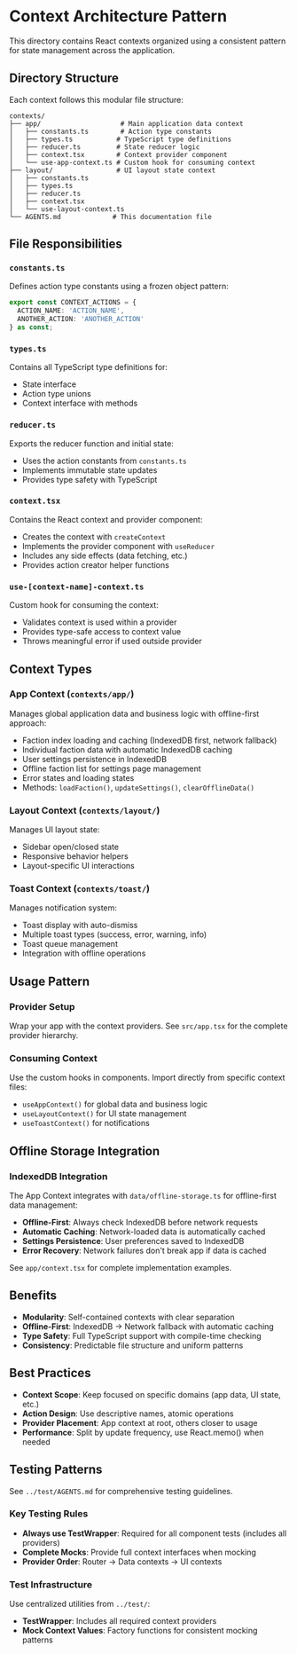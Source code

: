 # Context Architecture Pattern

This directory contains React contexts organized using a consistent pattern for state management across the application.

## Directory Structure

Each context follows this modular file structure:

```
contexts/
├── app/                    # Main application data context
│   ├── constants.ts        # Action type constants
│   ├── types.ts           # TypeScript type definitions
│   ├── reducer.ts         # State reducer logic
│   ├── context.tsx        # Context provider component
│   └── use-app-context.ts # Custom hook for consuming context
├── layout/                # UI layout state context
│   ├── constants.ts
│   ├── types.ts
│   ├── reducer.ts
│   ├── context.tsx
│   └── use-layout-context.ts
└── AGENTS.md             # This documentation file
```

## File Responsibilities

### `constants.ts`
Defines action type constants using a frozen object pattern:
```typescript
export const CONTEXT_ACTIONS = {
  ACTION_NAME: 'ACTION_NAME',
  ANOTHER_ACTION: 'ANOTHER_ACTION'
} as const;
```

### `types.ts`
Contains all TypeScript type definitions for:
- State interface
- Action type unions
- Context interface with methods

### `reducer.ts`
Exports the reducer function and initial state:
- Uses the action constants from `constants.ts`
- Implements immutable state updates
- Provides type safety with TypeScript

### `context.tsx`
Contains the React context and provider component:
- Creates the context with `createContext`
- Implements the provider component with `useReducer`
- Includes any side effects (data fetching, etc.)
- Provides action creator helper functions

### `use-[context-name]-context.ts`
Custom hook for consuming the context:
- Validates context is used within a provider
- Provides type-safe access to context value
- Throws meaningful error if used outside provider

## Context Types

### App Context (`contexts/app/`)
Manages global application data and business logic with offline-first approach:
- Faction index loading and caching (IndexedDB first, network fallback)
- Individual faction data with automatic IndexedDB caching
- User settings persistence in IndexedDB
- Offline faction list for settings page management
- Error states and loading states
- Methods: `loadFaction()`, `updateSettings()`, `clearOfflineData()`

### Layout Context (`contexts/layout/`)
Manages UI layout state:
- Sidebar open/closed state
- Responsive behavior helpers
- Layout-specific UI interactions

### Toast Context (`contexts/toast/`)
Manages notification system:
- Toast display with auto-dismiss
- Multiple toast types (success, error, warning, info)
- Toast queue management
- Integration with offline operations

## Usage Pattern

### Provider Setup
Wrap your app with the context providers. See `src/app.tsx` for the complete provider hierarchy.

### Consuming Context
Use the custom hooks in components. Import directly from specific context files:
- `useAppContext()` for global data and business logic
- `useLayoutContext()` for UI state management
- `useToastContext()` for notifications

## Offline Storage Integration

### IndexedDB Integration
The App Context integrates with `data/offline-storage.ts` for offline-first data management:

- **Offline-First**: Always check IndexedDB before network requests
- **Automatic Caching**: Network-loaded data is automatically cached
- **Settings Persistence**: User preferences saved to IndexedDB
- **Error Recovery**: Network failures don't break app if data is cached

See `app/context.tsx` for complete implementation examples.

## Benefits
- **Modularity**: Self-contained contexts with clear separation
- **Offline-First**: IndexedDB → Network fallback with automatic caching
- **Type Safety**: Full TypeScript support with compile-time checking
- **Consistency**: Predictable file structure and uniform patterns

## Best Practices
- **Context Scope**: Keep focused on specific domains (app data, UI state, etc.)
- **Action Design**: Use descriptive names, atomic operations
- **Provider Placement**: App context at root, others closer to usage
- **Performance**: Split by update frequency, use React.memo() when needed

## Testing Patterns

See `../test/AGENTS.md` for comprehensive testing guidelines.

### Key Testing Rules
- **Always use TestWrapper**: Required for all component tests (includes all providers)
- **Complete Mocks**: Provide full context interfaces when mocking
- **Provider Order**: Router → Data contexts → UI contexts

### Test Infrastructure
Use centralized utilities from `../test/`:
- **TestWrapper**: Includes all required context providers
- **Mock Context Values**: Factory functions for consistent mocking patterns
